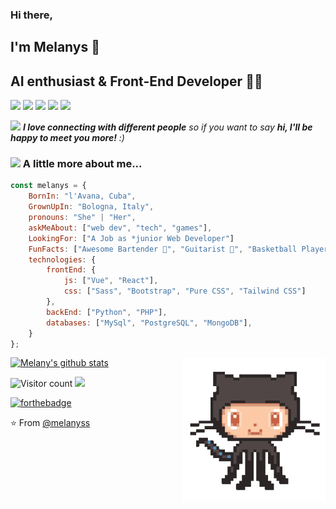 ### Hi there, <h2> I'm Melanys 👋</h2>
## AI enthusiast & Front-End Developer 👨‍💻 

[![](https://img.shields.io/badge/Email-melanyss@pm.me-blueviolet)](mailto:melanyss@pm.me)
[![](https://img.shields.io/badge/Twitter-MelanysFT-9cf)](https://twitter.com/MelanysFT)
[![](https://img.shields.io/badge/Codepen-melanys-brown)](https://codepen.io/melanys/)
[![](https://img.shields.io/badge/LinkedIn-melanysft-blue)](https://www.linkedin.com/in/melanysft/)
[![](https://img.shields.io/badge/FreeCodeCamp-melanys-important)](https://www.freecodecamp.org/melanys)

<img src="https://media.giphy.com/media/LnQjpWaON8nhr21vNW/giphy.gif" width="60"> <em><b>I love connecting with different people</b> so if you want to say <b>hi, I'll be happy to meet you more!</b> :)</em>

### <img src="https://media.giphy.com/media/VgCDAzcKvsR6OM0uWg/giphy.gif" width="50"> A little more about me...  

```javascript
const melanys = {
    BornIn: "l'Avana, Cuba",
    GrownUpIn: "Bologna, Italy",
    pronouns: "She" | "Her",
    askMeAbout: ["web dev", "tech", "games"],
    LookingFor: ["A Job as *junior Web Developer"]
    FunFacts: ["Awesome Bartender 🍹", "Guitarist 🎸", "Basketball Player 🏀"],
    technologies: {
        frontEnd: {
            js: ["Vue", "React"],
            css: ["Sass", "Bootstrap", "Pure CSS", "Tailwind CSS"]
        },
        backEnd: ["Python", "PHP"],
        databases: ["MySql", "PostgreSQL", "MongoDB"],
    }
};
```
<img align='right' src="https://raw.githubusercontent.com/iCharlesZ/FigureBed/master/img/octocat.gif" width="230">

[![Melany's github stats](https://github-readme-stats.vercel.app/api?username=melanyss)](https://github.com/melanyss/github-readme-stats)

![Visitor count](https://visitor-badge.laobi.icu/badge?page_id=melanyss.melanyss)   <img src="https://media.giphy.com/media/dxn6fRlTIShoeBr69N/giphy.gif" width="30">

[![forthebadge](https://forthebadge.com/images/badges/built-with-love.svg)](https://forthebadge.com)

⭐️ From [@melanyss](https://github.com/melanyss) 
